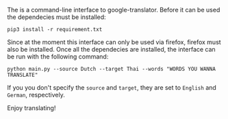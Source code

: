  The is a command-line interface to google-translator. Before it can be used the dependecies must be installed:
 
`pip3 install -r requirement.txt`

Since at the moment this interface can only be used via firefox, firefox must also be installed. Once all the dependecies are installed, the interface can be run with the following command:

`python main.py --source Dutch --target Thai --words "WORDS YOU WANNA TRANSLATE"`

If you you don't specify the `source` and `target`, they are set to `English` and `German`, respectively. 

Enjoy translating!
